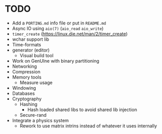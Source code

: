 # TODO

- Add a `PORTING.md` info file or put in `README.md`
- Async IO using `aio(7)` (`aio_read` `aio_write`)
- `timer_create` (https://linux.die.net/man/2/timer_create)
- wchar support lib
- Time-formats
- generator (editor)
    - Visual build tool
- Work on GenUIne with binary partitioning
- Networking
- Compression
- Memory tools
    - Measure usage
- Windowing
- Databases
- Cryptography
    - Hashing
        - Hash loaded shared libs to avoid shared lib injection
    - Secure-rand
- Integrate a physics system
    - Rework to use matrix intrins instead of whatever it uses internally
